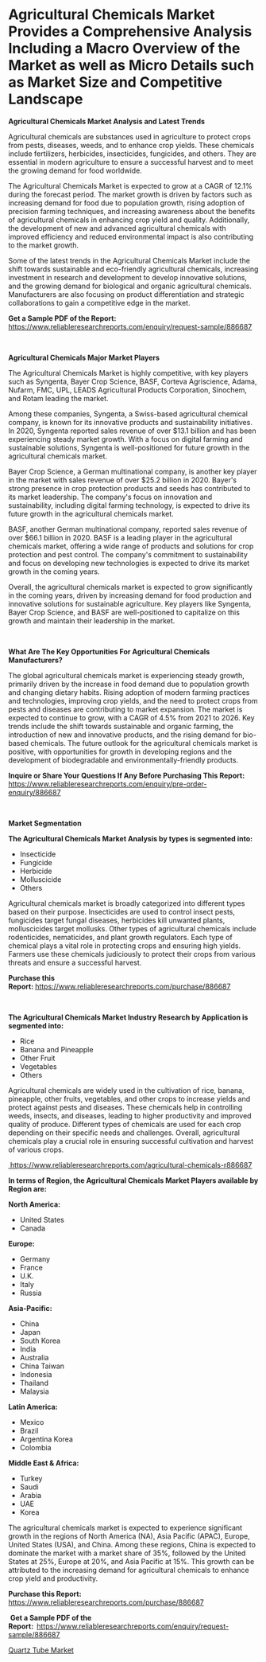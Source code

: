 <p><h1>Agricultural Chemicals Market Provides a Comprehensive Analysis Including a Macro Overview of the Market as well as Micro Details such as Market Size and Competitive Landscape</h1></p><p><strong>Agricultural Chemicals Market Analysis and Latest Trends</strong></p>
<p><p>Agricultural chemicals are substances used in agriculture to protect crops from pests, diseases, weeds, and to enhance crop yields. These chemicals include fertilizers, herbicides, insecticides, fungicides, and others. They are essential in modern agriculture to ensure a successful harvest and to meet the growing demand for food worldwide.</p><p>The Agricultural Chemicals Market is expected to grow at a CAGR of 12.1% during the forecast period. The market growth is driven by factors such as increasing demand for food due to population growth, rising adoption of precision farming techniques, and increasing awareness about the benefits of agricultural chemicals in enhancing crop yield and quality. Additionally, the development of new and advanced agricultural chemicals with improved efficiency and reduced environmental impact is also contributing to the market growth.</p><p>Some of the latest trends in the Agricultural Chemicals Market include the shift towards sustainable and eco-friendly agricultural chemicals, increasing investment in research and development to develop innovative solutions, and the growing demand for biological and organic agricultural chemicals. Manufacturers are also focusing on product differentiation and strategic collaborations to gain a competitive edge in the market.</p></p>
<p><strong>Get a Sample PDF of the Report:&nbsp;</strong> <a href="https://www.reliableresearchreports.com/enquiry/request-sample/886687">https://www.reliableresearchreports.com/enquiry/request-sample/886687</a></p>
<p>&nbsp;</p>
<p><strong>Agricultural Chemicals Major Market Players</strong></p>
<p><p>The Agricultural Chemicals Market is highly competitive, with key players such as Syngenta, Bayer Crop Science, BASF, Corteva Agriscience, Adama, Nufarm, FMC, UPL, LEADS Agricultural Products Corporation, Sinochem, and Rotam leading the market. </p><p>Among these companies, Syngenta, a Swiss-based agricultural chemical company, is known for its innovative products and sustainability initiatives. In 2020, Syngenta reported sales revenue of over $13.1 billion and has been experiencing steady market growth. With a focus on digital farming and sustainable solutions, Syngenta is well-positioned for future growth in the agricultural chemicals market.</p><p>Bayer Crop Science, a German multinational company, is another key player in the market with sales revenue of over $25.2 billion in 2020. Bayer's strong presence in crop protection products and seeds has contributed to its market leadership. The company's focus on innovation and sustainability, including digital farming technology, is expected to drive its future growth in the agricultural chemicals market.</p><p>BASF, another German multinational company, reported sales revenue of over $66.1 billion in 2020. BASF is a leading player in the agricultural chemicals market, offering a wide range of products and solutions for crop protection and pest control. The company's commitment to sustainability and focus on developing new technologies is expected to drive its market growth in the coming years.</p><p>Overall, the agricultural chemicals market is expected to grow significantly in the coming years, driven by increasing demand for food production and innovative solutions for sustainable agriculture. Key players like Syngenta, Bayer Crop Science, and BASF are well-positioned to capitalize on this growth and maintain their leadership in the market.</p></p>
<p>&nbsp;</p>
<p><strong>What Are The Key Opportunities For Agricultural Chemicals Manufacturers?</strong></p>
<p><p>The global agricultural chemicals market is experiencing steady growth, primarily driven by the increase in food demand due to population growth and changing dietary habits. Rising adoption of modern farming practices and technologies, improving crop yields, and the need to protect crops from pests and diseases are contributing to market expansion. The market is expected to continue to grow, with a CAGR of 4.5% from 2021 to 2026. Key trends include the shift towards sustainable and organic farming, the introduction of new and innovative products, and the rising demand for bio-based chemicals. The future outlook for the agricultural chemicals market is positive, with opportunities for growth in developing regions and the development of biodegradable and environmentally-friendly products.</p></p>
<p><strong>Inquire or Share Your Questions If Any Before Purchasing This Report:</strong> <a href="https://www.reliableresearchreports.com/enquiry/pre-order-enquiry/886687">https://www.reliableresearchreports.com/enquiry/pre-order-enquiry/886687</a></p>
<p>&nbsp;</p>
<p><strong>Market Segmentation</strong></p>
<p><strong>The Agricultural Chemicals Market Analysis by types is segmented into:</strong></p>
<p><ul><li>Insecticide</li><li>Fungicide</li><li>Herbicide</li><li>Molluscicide</li><li>Others</li></ul></p>
<p><p>Agricultural chemicals market is broadly categorized into different types based on their purpose. Insecticides are used to control insect pests, fungicides target fungal diseases, herbicides kill unwanted plants, molluscicides target mollusks. Other types of agricultural chemicals include rodenticides, nematicides, and plant growth regulators. Each type of chemical plays a vital role in protecting crops and ensuring high yields. Farmers use these chemicals judiciously to protect their crops from various threats and ensure a successful harvest.</p></p>
<p><strong>Purchase this Report:&nbsp;</strong><a href="https://www.reliableresearchreports.com/purchase/886687">https://www.reliableresearchreports.com/purchase/886687</a></p>
<p>&nbsp;</p>
<p><strong>The Agricultural Chemicals Market Industry Research by Application is segmented into:</strong></p>
<p><ul><li>Rice</li><li>Banana and Pineapple</li><li>Other Fruit</li><li>Vegetables</li><li>Others</li></ul></p>
<p><p>Agricultural chemicals are widely used in the cultivation of rice, banana, pineapple, other fruits, vegetables, and other crops to increase yields and protect against pests and diseases. These chemicals help in controlling weeds, insects, and diseases, leading to higher productivity and improved quality of produce. Different types of chemicals are used for each crop depending on their specific needs and challenges. Overall, agricultural chemicals play a crucial role in ensuring successful cultivation and harvest of various crops.</p></p>
<p><a href="https://www.reliableresearchreports.com/agricultural-chemicals-r886687">&nbsp;https://www.reliableresearchreports.com/agricultural-chemicals-r886687</a></p>
<p><strong>In terms of Region, the Agricultural Chemicals Market Players available by Region are:</strong></p>
<p>
    <p> <strong> North America: </strong>
        <ul>
            <li>United States</li>
            <li>Canada</li>
        </ul>
        </p> 
    <p> <strong> Europe: </strong>
        <ul>
            <li>Germany</li>
            <li>France</li>
            <li>U.K.</li>
            <li>Italy</li>
            <li>Russia</li>
        </ul>
        </p> 
    <p> <strong> Asia-Pacific: </strong>
        <ul>
            <li>China</li>
            <li>Japan</li>
            <li>South Korea</li>
            <li>India</li>
            <li>Australia</li>
            <li>China Taiwan</li>
            <li>Indonesia</li>
            <li>Thailand</li>
            <li>Malaysia</li>
        </ul>
        </p> 
    <p> <strong> Latin America: </strong>
        <ul>
            <li>Mexico</li>
            <li>Brazil</li>
            <li>Argentina Korea</li>
            <li>Colombia</li>
        </ul>
        </p> 
    <p> <strong> Middle East & Africa: </strong>
        <ul>
            <li>Turkey</li>
            <li>Saudi</li>
            <li>Arabia</li>
            <li>UAE</li>
            <li>Korea</li>
        </ul>
    </p>
    </p>
<p><p>The agricultural chemicals market is expected to experience significant growth in the regions of North America (NA), Asia Pacific (APAC), Europe, United States (USA), and China. Among these regions, China is expected to dominate the market with a market share of 35%, followed by the United States at 25%, Europe at 20%, and Asia Pacific at 15%. This growth can be attributed to the increasing demand for agricultural chemicals to enhance crop yield and productivity.</p></p>
<p><strong>Purchase this Report: </strong><a href="https://www.reliableresearchreports.com/purchase/886687">https://www.reliableresearchreports.com/purchase/886687</a></p>
<p>&nbsp;<strong>Get a Sample PDF of the Report:&nbsp;&nbsp;</strong><a href="https://www.reliableresearchreports.com/enquiry/request-sample/886687">https://www.reliableresearchreports.com/enquiry/request-sample/886687</a></p>
<p><strong></strong></p>
<p><p><a href="https://github.com/khayangel/Market-Research-Report-List-3/blob/main/quartz-tube-market.md">Quartz Tube Market</a></p></p>